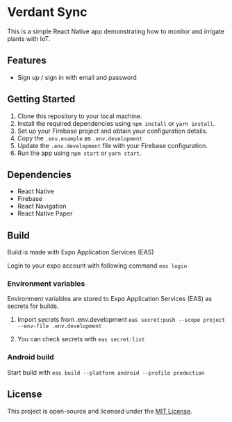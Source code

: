 # Verdant Sync

This is a simple React Native app demonstrating how to monitor and irrigate plants with IoT.

## Features

- Sign up / sign in with email and password

## Getting Started

1. Clone this repository to your local machine.
2. Install the required dependencies using `npm install` or `yarn install`.
3. Set up your Firebase project and obtain your configuration details.
4. Copy the `.env.example` as `.env.development`
5. Update the `.env.development` file with your Firebase configuration.
6. Run the app using `npm start` or `yarn start`.

## Dependencies

- React Native
- Firebase
- React Navigation
- React Native Paper

## Build

Build is made with Expo Application Services (EAS)

Login to your expo account with following command `eas login`

### Environment variables
Environment variables are stored to Expo Application Services (EAS) as secrets for builds.

1. Import secrets from .env.development
`eas secret:push --scope project --env-file .env.development`

2. You can check secrets with
`eas secret:list`

### Android build

Start build with `eas build --platform android --profile production`

## License

This project is open-source and licensed under the [MIT License](LICENSE).

